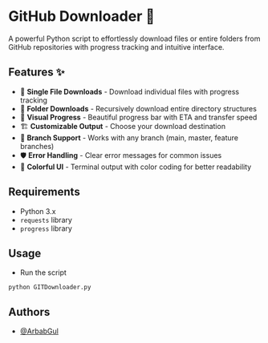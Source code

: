 # GitHub Downloader 🚀

A powerful Python script to effortlessly download files or entire folders from GitHub repositories with progress tracking and intuitive interface.

## Features ✨

- 📄 **Single File Downloads** - Download individual files with progress tracking
- 📁 **Folder Downloads** - Recursively download entire directory structures
- 🎨 **Visual Progress** - Beautiful progress bar with ETA and transfer speed
- 🏗️ **Customizable Output** - Choose your download destination
- 🌿 **Branch Support** - Works with any branch (main, master, feature branches)
- 🛡️ **Error Handling** - Clear error messages for common issues
- 🎨 **Colorful UI** - Terminal output with color coding for better readability

## Requirements

- Python 3.x
- `requests` library
- `progress` library

## Usage

- Run the script
```
python GITDownloader.py
```

## Authors

- [@ArbabGul](mailto:contact@example.com)
